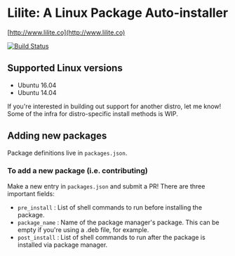 # Lilite: A Linux Package Auto-installer

[http://www.lilite.co](http://www.lilite.co)

[![Build Status](https://travis-ci.org/cmoscardi/lilite.svg?branch=master)](https://travis-ci.org/cmoscardi/lilite)


## Supported Linux versions

- Ubuntu 16.04
- Ubuntu 14.04

If you're interested in building out support for another distro,
let me know! Some of the infra for distro-specific install methods is WIP.

## Adding new packages
Package definitions live in `packages.json`.

### To add a new package (i.e. contributing)
Make a new entry in `packages.json` and submit a PR! There are three important fields:
- `pre_install` : List of shell commands to run before installing the package.
- `package_name` : Name of the package manager's package. This can be empty
                   if you're using a .deb file, for example.
- `post_install` : List of shell commands to run after the package is installed
                   via package manager.

